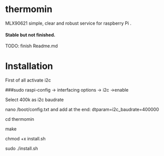 # thermomin
MLX90621 simple, clear and robust service for raspberry Pi .<h4>Stable but not finished.</h4><p> 
TODO:
finish Readme.md

# Installation
First of all activate i2c

###sudo raspi-config -> interfacing options -> i2c ->enable

Select 400k as i2c baudrate 

nano /boot/config.txt and add at the end: dtparam=i2c_baudrate=400000

cd thermomin

make

chmod +x install.sh

sudo ./install.sh


